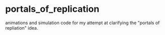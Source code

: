 # portals_of_replication
animations and simulation code for my attempt at clarifying the "portals of repliation" idea.

